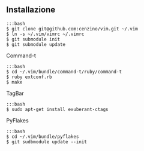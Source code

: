 Installazione
---

    :::bash
    $ git clone git@github.com:cenzino/vim.git ~/.vim
    $ ln -s ~/.vim/vimrc ~/.vimrc
    $ git submodule init
    $ git submodule update

Command-t

    :::bash
    $ cd ~/.vim/bundle/command-t/ruby/command-t
    $ ruby extconf.rb
    $ make

TagBar

    :::bash
    $ sudo apt-get install exuberant-ctags

PyFlakes

    :::bash
    $ cd ~/.vim/bundle/pyflakes
    $ git sudbmodule update --init
